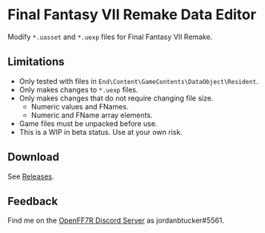 # Final Fantasy VII Remake Data Editor

Modify `*.uasset` and `*.uexp` files for Final Fantasy VII Remake.

## Limitations

- Only tested with files in `End\Content\GameContents\DataObject\Resident`.
- Only makes changes to `*.uexp` files.
- Only makes changes that do not require changing file size.
  - Numeric values and FNames.
  - Numeric and FName array elements.
- Game files must be unpacked before use.
- This is a WIP in beta status. Use at your own risk.

## Download

See [Releases].

## Feedback

Find me on the [OpenFF7R Discord Server] as jordanbtucker#5561.

[releases]: https://github.com/jordanbtucker/ff7r-data-editor/releases
[openff7r discord server]: https://discord.com/invite/JkDraPKr
